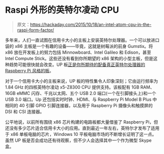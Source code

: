 # Raspi 外形的英特尔凌动 CPU

> 原文：<https://hackaday.com/2015/10/18/an-intel-atom-cpu-in-the-raspi-form-factor/>

多年来，人们一直试图在信用卡大小的主板上安装英特尔处理器。一个可以放进口袋的 x86 主板是一个有趣的设备——毕竟，这就是树莓派的前身 Gumstix。将 x86 放在开发板上的努力包括 Minnowboard、Intel Galileo 和 Edison，甚至 Intel Compute Stick。这些还没有看到你所期望的 x86 架构的小型主板，但是这种趋势可能很快就会改变。UP 板[正是你所期待的配备真正英特尔处理器的 Raspberry Pi 风格的板](https://www.kickstarter.com/projects/802007522/up-intel-x5-z8300-board-in-a-raspberry-pi2-form-fa)。

对于一个信用卡大小的主板来说，UP 板的特性集令人印象深刻；它由运行频率为 1.84 GHz 的四核英特尔凌动 x5-Z8300 CPU 提供支持。该板配有 1GB RAM、16GB eMMC 闪存、千兆以太网、五个 USB 2.0 端口(一个在引脚接头上)和一个 USB 3.0 端口。Up 还包括实时时钟、HDMI、与 Raspberry Pi Model B Plus 中相同的 40 引脚 GPIO 引脚连接器，以及用于 Raspberry Pi 摄像头和触摸屏的 DSI 和 CSI 连接器。

公平地说，以前所有围绕 x86 芯片构建的电路板都大量借鉴了 Raspberry Pi，但还没有多少芯片适合信用卡大小的应用。直到最近一年左右，英特尔才发布了适用于 x86 单板电脑的芯片，Windows 10 平板电脑市场的不断增长证明了这一点。虽然 UP 板是否会成功还有待观察，但不少人会选择其中一个作为微型 Skype 盒。